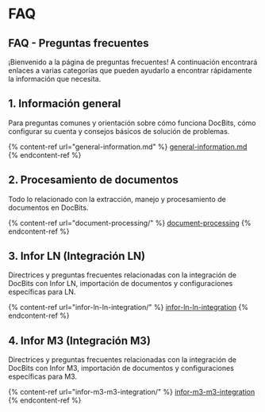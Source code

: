 # FAQ

## FAQ - Preguntas frecuentes

¡Bienvenido a la página de preguntas frecuentes! A continuación encontrará enlaces a varias categorías que pueden ayudarlo a encontrar rápidamente la información que necesita.

## **1. Información general**

Para preguntas comunes y orientación sobre cómo funciona DocBits, cómo configurar su cuenta y consejos básicos de solución de problemas.

{% content-ref url="general-information.md" %}
[general-information.md](general-information.md)
{% endcontent-ref %}

## **2. Procesamiento de documentos**

Todo lo relacionado con la extracción, manejo y procesamiento de documentos en DocBits.

{% content-ref url="document-processing/" %}
[document-processing](document-processing/)
{% endcontent-ref %}

## **3. Infor LN (Integración LN)**

Directrices y preguntas frecuentes relacionadas con la integración de DocBits con Infor LN, importación de documentos y configuraciones específicas para LN.

{% content-ref url="infor-ln-ln-integration/" %}
[infor-ln-ln-integration](infor-ln-ln-integration/)
{% endcontent-ref %}

## **4. Infor M3 (Integración M3)**

Directrices y preguntas frecuentes relacionadas con la integración de DocBits con Infor M3, importación de documentos y configuraciones específicas para M3.

{% content-ref url="infor-m3-m3-integration/" %}
[infor-m3-m3-integration](infor-m3-m3-integration/)
{% endcontent-ref %}

